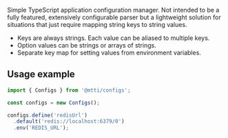 
Simple TypeScript application configuration manager. Not intended to be a fully featured, extensively configurable parser but a lightweight solution for situations that just require mapping string keys to string values.

* Keys are always strings. Each value can be aliased to multiple keys.
* Option values can be strings or arrays of strings.
* Separate key map for setting values from environment variables.

## Usage example

```typescript
import { Configs } from '@mtti/configs';

const configs = new Configs();

configs.define('redisUrl')
  .default('redis://localhost:6379/0')
  .env('REDIS_URL');

```
